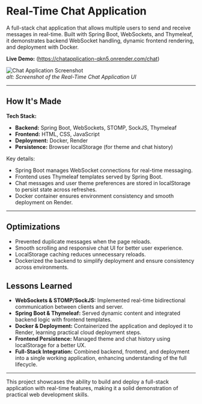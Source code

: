 # Real-Time Chat Application

A full-stack chat application that allows multiple users to send and receive messages in real-time. Built with Spring Boot, WebSockets, and Thymeleaf, it demonstrates backend WebSocket handling, dynamic frontend rendering, and deployment with Docker.

**Live Demo:** (https://chatapplication-qkn5.onrender.com/chat)

![Chat Application Screenshot](screenshot.png)  
*alt: Screenshot of the Real-Time Chat Application UI*

---

## How It's Made

**Tech Stack:**  
- **Backend:** Spring Boot, WebSockets, STOMP, SockJS, Thymeleaf  
- **Frontend:** HTML, CSS, JavaScript  
- **Deployment:** Docker, Render  
- **Persistence:** Browser localStorage (for theme and chat history)  

Key details:  
- Spring Boot manages WebSocket connections for real-time messaging.  
- Frontend uses Thymeleaf templates served by Spring Boot.  
- Chat messages and user theme preferences are stored in localStorage to persist state across refreshes.  
- Docker container ensures environment consistency and smooth deployment on Render.

---

## Optimizations

- Prevented duplicate messages when the page reloads.  
- Smooth scrolling and responsive chat UI for better user experience.  
- LocalStorage caching reduces unnecessary reloads.  
- Dockerized the backend to simplify deployment and ensure consistency across environments.


## Lessons Learned

- **WebSockets & STOMP/SockJS:** Implemented real-time bidirectional communication between clients and server.  
- **Spring Boot & Thymeleaf:** Served dynamic content and integrated backend logic with frontend templates.  
- **Docker & Deployment:** Containerized the application and deployed it to Render, learning practical cloud deployment steps.  
- **Frontend Persistence:** Managed theme and chat history using localStorage for a better UX.  
- **Full-Stack Integration:** Combined backend, frontend, and deployment into a single working application, enhancing understanding of the full lifecycle.

---

This project showcases the ability to build and deploy a full-stack application with real-time features, making it a solid demonstration of practical web development skills.
